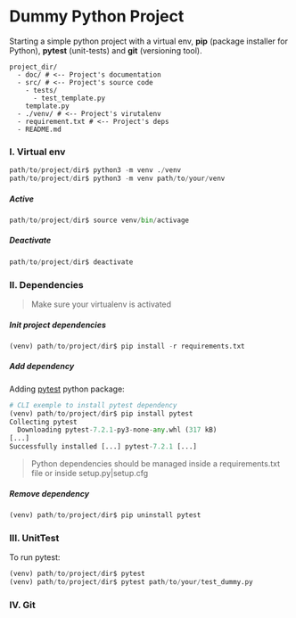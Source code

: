 # Dummy Python Project

Starting a simple python project with a virtual env, **pip** (package installer for Python), **pytest** (unit-tests) and **git** (versioning tool).

```
project_dir/
  - doc/ # <-- Project's documentation
  - src/ # <-- Project's source code
    - tests/
      - test_template.py
    template.py
  - ./venv/ # <-- Project's virutalenv
  - requirement.txt # <-- Project's deps
  - README.md
```

### I. Virtual env

```python
path/to/project/dir$ python3 -m venv ./venv
path/to/project/dir$ python3 -m venv path/to/your/venv
```

##### Active
```python
path/to/project/dir$ source venv/bin/activage
```
##### Deactivate
```python
path/to/project/dir$ deactivate
```


### II. Dependencies
> Make sure your virtualenv is activated

##### Init project dependencies

```python
(venv) path/to/project/dir$ pip install -r requirements.txt
```

##### Add dependency 

Adding [pytest](https://docs.pytest.org/en/7.2.x/) python package: 

```python
# CLI exemple to install pytest dependency
(venv) path/to/project/dir$ pip install pytest
Collecting pytest
  Downloading pytest-7.2.1-py3-none-any.whl (317 kB)
[...]
Successfully installed [...] pytest-7.2.1 [...]
```

> Python dependencies should be managed inside a requirements.txt file or inside setup.py|setup.cfg

##### Remove dependency

```python
(venv) path/to/project/dir$ pip uninstall pytest
```

### III. UnitTest

To run pytest:
```python
(venv) path/to/project/dir$ pytest
(venv) path/to/project/dir$ pytest path/to/your/test_dummy.py
```

### IV. Git

```

```
